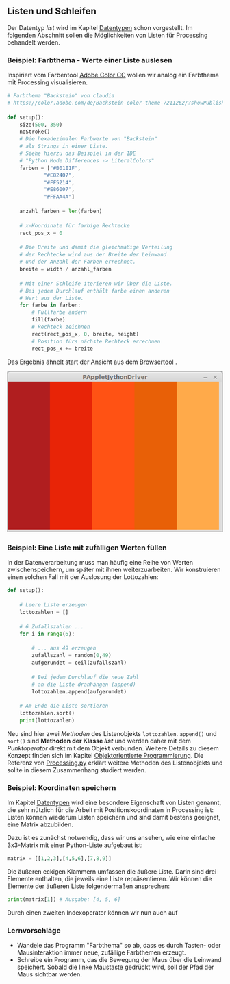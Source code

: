## Listen und Schleifen

Der Datentyp *list* wird im Kapitel [Datentypen](../Programmiergrundlagen/2-datentypen.html) schon vorgestellt. Im folgenden Abschnitt sollen die Möglichkeiten von Listen für Processing behandelt werden.

### Beispiel: Farbthema - Werte einer Liste auslesen

Inspiriert vom Farbentool [Adobe Color CC](https://color.adobe.com/de/create/color-wheel/) wollen wir analog ein Farbthema mit Processing visualisieren.


```python
# Farbthema "Backstein" von claudia
# https://color.adobe.com/de/Backstein-color-theme-7211262/?showPublished=true

def setup():
    size(500, 350)
    noStroke()
    # Die hexadezimalen Farbwerte von "Backstein"
    # als Strings in einer Liste.
    # Siehe hierzu das Beispiel in der IDE
    # "Python Mode Differences -> LiteralColors"
    farben = ["#B01E1F", 
            "#E82407", 
            "#FF5214", 
            "#E86007", 
            "#FFAA4A"]
    
    anzahl_farben = len(farben)
    
    # x-Koordinate für farbige Rechtecke
    rect_pos_x = 0
    
    # Die Breite und damit die gleichmäßige Verteilung
    # der Rechtecke wird aus der Breite der Leinwand
    # und der Anzahl der Farben errechnet.
    breite = width / anzahl_farben
    
    # Mit einer Schleife iterieren wir über die Liste.
    # Bei jedem Durchlauf enthält farbe einen anderen
    # Wert aus der Liste.
    for farbe in farben:
        # Füllfarbe ändern
        fill(farbe)
        # Rechteck zeichnen
        rect(rect_pos_x, 0, breite, height)
        # Position fürs nächste Rechteck errechnen
        rect_pos_x += breite
```

Das Ergebnis ähnelt start der Ansicht aus dem [Browsertool](https://color.adobe.com/de/Backstein-color-theme-7211262/?showPublished=true)
.

![Farbthema "Backstein"](../images/backstein.png)

### Beispiel: Eine Liste mit zufälligen Werten füllen

In der Datenverarbeitung muss man häufig eine Reihe von Werten zwischenspeichern, um später mit ihnen weiterzuarbeiten. Wir konstruieren einen solchen Fall mit der Auslosung der Lottozahlen:

```python
def setup():

    # Leere Liste erzeugen
    lottozahlen = []
    
    # 6 Zufallszahlen ...
    for i in range(6):
        
        # ... aus 49 erzeugen
        zufallszahl = random(0,49)
        aufgerundet = ceil(zufallszahl)
        
        # Bei jedem Durchlauf die neue Zahl
        # an die Liste dranhängen (append)
        lottozahlen.append(aufgerundet)
    
    # Am Ende die Liste sortieren    
    lottozahlen.sort()
    print(lottozahlen)
```

Neu sind hier zwei *Methoden* des Listenobjekts `lottozahlen`. `append()` und `sort()` sind **Methoden der Klasse *list*** und werden daher mit dem *Punktoperator* direkt mit dem Objekt verbunden. Weitere Details zu diesem Konzept finden sich im Kapitel [Objektorientierte Programmierung](../Programmiergrundlagen/10-oop.html). Die Referenz von
[Processing.py](http://py.processing.org/reference/)
erklärt weitere Methoden des Listenobjekts und sollte in diesem Zusammenhang studiert werden.

### Beispiel: Koordinaten speichern

Im Kapitel [Datentypen](../Programmiergrundlagen/2-datentypen.html) wird eine besondere Eigenschaft von Listen genannt, die sehr nützlich für die Arbeit mit Positionskoordinaten in Processing ist: Listen können wiederum Listen speichern und sind damit bestens geeignet, eine Matrix abzubilden.

Dazu ist es zunächst notwendig, dass wir uns ansehen, wie eine einfache 3x3-Matrix mit einer Python-Liste aufgebaut ist:

```python
matrix = [[1,2,3],[4,5,6],[7,8,9]]
```

Die äußeren eckigen Klammern umfassen die äußere Liste. Darin sind drei Elemente enthalten, die jeweils eine Liste repräsentieren. Wir können die Elemente der äußeren Liste folgendermaßen ansprechen:

```python
print(matrix[1]) # Ausgabe: [4, 5, 6]
```

Durch einen zweiten Indexoperator können wir nun auch auf 

### Lernvorschläge

* Wandele das Programm "Farbthema" so ab, dass es durch Tasten- oder Mausinteraktion immer neue, zufällige Farbthemen erzeugt.
* Schreibe ein Programm, das die Bewegung der Maus über die Leinwand speichert. Sobald die linke Maustaste gedrückt wird, soll der Pfad der Maus sichtbar werden.
